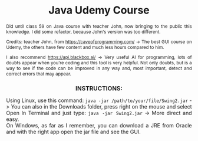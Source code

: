 <h1 align="center">Java Udemy Course</h1>

<p align="justify" style="font-size: 12px;">
Did until class 59 on Java course with teacher John, now bringing to the public this knowledge. I did some refactor, because John's version was too different.
</p>

<p align="justify" style="font-size: 12px;">
Credits: teacher John, from <a href="https://caveofprogramming.com/" style="text-decoration: underline;">https://caveofprogramming.com/</a> -> The best GUI course on Udemy, the others have few content and much less hours compared to him.
</p>

<p align="justify" style="font-size: 12px;">
I also recommend <a href="https://api.blackbox.ai/" style="text-decoration: underline;">https://api.blackbox.ai/</a> -> Very useful AI for programming, lots of doubts appear when you're coding and this tool is very helpful. Not only doubts, but is a way to see if the code can be improved in any way and, most important, detect and correct errors that may appear.
</p>

<h2 align="center" style="font-size: 16px;">INSTRUCTIONS:</h2>

<p align="justify" style="font-size: 14px;">
Using Linux, use this command: <code>java -jar /path/to/your/file/Swing2.jar</code> -> You can also in the Downloads folder, press right on the mouse and select Open In Terminal and just type: <code>java -jar Swing2.jar</code> -> More direct and easy.<br>
On Windows, as far as I remember, you can download a JRE from Oracle and with the right app open the jar file and see the GUI.
</p>
